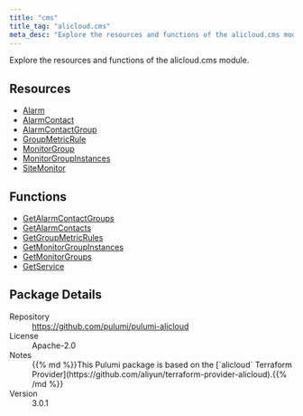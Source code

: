```yaml
---
title: "cms"
title_tag: "alicloud.cms"
meta_desc: "Explore the resources and functions of the alicloud.cms module."
---
```


<!-- WARNING: this file was generated by Pulumi Docs Generator. -->
<!-- Do not edit by hand unless you're certain you know what you are doing! -->

Explore the resources and functions of the alicloud.cms module.

<h2 id="resources">Resources</h2>
<ul class="api">
    <li><a href="alarm" title="Alarm"><span class="symbol resource"></span>Alarm</a></li>
    <li><a href="alarmcontact" title="AlarmContact"><span class="symbol resource"></span>AlarmContact</a></li>
    <li><a href="alarmcontactgroup" title="AlarmContactGroup"><span class="symbol resource"></span>AlarmContactGroup</a></li>
    <li><a href="groupmetricrule" title="GroupMetricRule"><span class="symbol resource"></span>GroupMetricRule</a></li>
    <li><a href="monitorgroup" title="MonitorGroup"><span class="symbol resource"></span>MonitorGroup</a></li>
    <li><a href="monitorgroupinstances" title="MonitorGroupInstances"><span class="symbol resource"></span>MonitorGroupInstances</a></li>
    <li><a href="sitemonitor" title="SiteMonitor"><span class="symbol resource"></span>SiteMonitor</a></li>
</ul>

<h2 id="functions">Functions</h2>
<ul class="api">
    <li><a href="getalarmcontactgroups" title="GetAlarmContactGroups"><span class="symbol function"></span>GetAlarmContactGroups</a></li>
    <li><a href="getalarmcontacts" title="GetAlarmContacts"><span class="symbol function"></span>GetAlarmContacts</a></li>
    <li><a href="getgroupmetricrules" title="GetGroupMetricRules"><span class="symbol function"></span>GetGroupMetricRules</a></li>
    <li><a href="getmonitorgroupinstances" title="GetMonitorGroupInstances"><span class="symbol function"></span>GetMonitorGroupInstances</a></li>
    <li><a href="getmonitorgroups" title="GetMonitorGroups"><span class="symbol function"></span>GetMonitorGroups</a></li>
    <li><a href="getservice" title="GetService"><span class="symbol function"></span>GetService</a></li>
</ul>

<h2 id="package-details">Package Details</h2>
<dl class="package-details">
	<dt>Repository</dt>
	<dd><a href="https://github.com/pulumi/pulumi-alicloud">https://github.com/pulumi/pulumi-alicloud</a></dd>
	<dt>License</dt>
	<dd>Apache-2.0</dd>
	<dt>Notes</dt>
	<dd>{{% md %}}This Pulumi package is based on the [`alicloud` Terraform Provider](https://github.com/aliyun/terraform-provider-alicloud).{{% /md %}}</dd>
	<dt>Version</dt>
	<dd>3.0.1</dd>
</dl>

